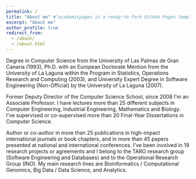 ```yaml
---
permalink: /
title: "About me" #"academicpages is a ready-to-fork GitHub Pages template for academic personal websites"
excerpt: "About me"
author_profile: true
redirect_from: 
  - /about/
  - /about.html
---
```


Degree in Computer Science from the University of Las Palmas de Gran Canaria (1993), Ph.D. with an European Doctorate Mention from the University of La Laguna within the Program in Statistics, Operations Research and Computing (2003), and University Expert Degree in Software Engineering (Non-Official) by the University of La Laguna (2007).

Former Deputy Director of the Computer Science School, since 2008 I'm an Associate Professor. I have lectures more than 25 different subjects in Computer Engineering, Industrial Engineering, Mathematics and Biology. I've supervised or co-supervised more than 20 Final-Year Dissertations in Computer Science.

Author or co-author in more than 25 publications in high-impact international journals or book chapters, and in more than 45 papers presented at national and international conferences. I've  been involved in 19 research projects or agreements and I belong to the TARO research group (Software Engineering and Databases) and to the Operational Research Group (INO). My main research lines are Bioinformatics / Computational Genomics, Big Data / Data Science, and Analytics.
